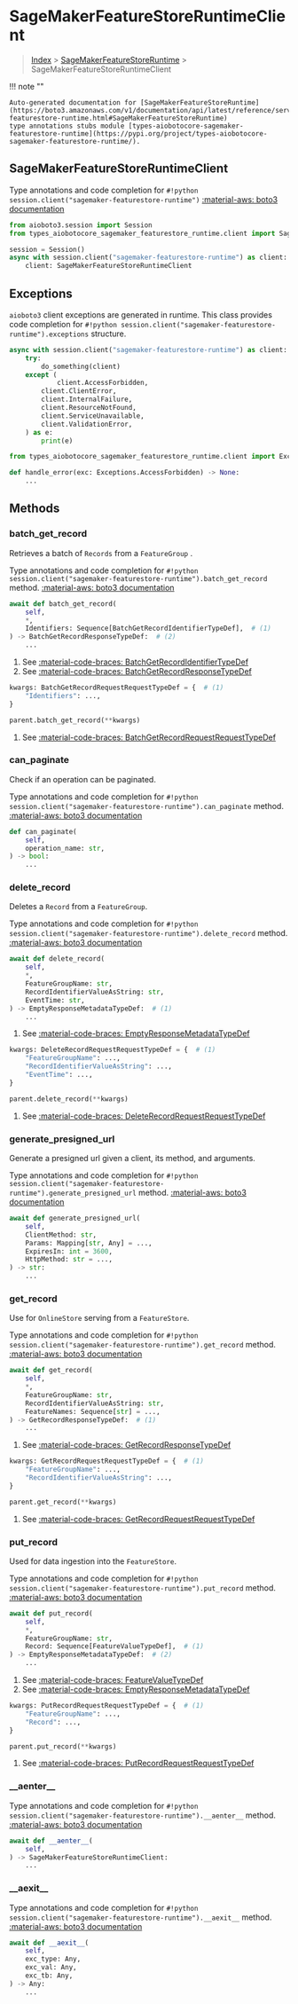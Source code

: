 # SageMakerFeatureStoreRuntimeClient

> [Index](../README.md) > [SageMakerFeatureStoreRuntime](./README.md) > SageMakerFeatureStoreRuntimeClient

!!! note ""

    Auto-generated documentation for [SageMakerFeatureStoreRuntime](https://boto3.amazonaws.com/v1/documentation/api/latest/reference/services/sagemaker-featurestore-runtime.html#SageMakerFeatureStoreRuntime)
    type annotations stubs module [types-aiobotocore-sagemaker-featurestore-runtime](https://pypi.org/project/types-aiobotocore-sagemaker-featurestore-runtime/).

## SageMakerFeatureStoreRuntimeClient

Type annotations and code completion for `#!python session.client("sagemaker-featurestore-runtime")`
[:material-aws: boto3 documentation](https://boto3.amazonaws.com/v1/documentation/api/latest/reference/services/sagemaker-featurestore-runtime.html#SageMakerFeatureStoreRuntime.Client)

```python title="Usage example"
from aioboto3.session import Session
from types_aiobotocore_sagemaker_featurestore_runtime.client import SageMakerFeatureStoreRuntimeClient

session = Session()
async with session.client("sagemaker-featurestore-runtime") as client:
    client: SageMakerFeatureStoreRuntimeClient
```

## Exceptions


`aioboto3` client exceptions are generated in runtime.
This class provides code completion for `#!python session.client("sagemaker-featurestore-runtime").exceptions` structure.

```python title="Usage example"
async with session.client("sagemaker-featurestore-runtime") as client:
    try:
        do_something(client)
    except (
            client.AccessForbidden,
        client.ClientError,
        client.InternalFailure,
        client.ResourceNotFound,
        client.ServiceUnavailable,
        client.ValidationError,
    ) as e:
        print(e)
```

```python title="Type checking example"
from types_aiobotocore_sagemaker_featurestore_runtime.client import Exceptions

def handle_error(exc: Exceptions.AccessForbidden) -> None:
    ...
```


## Methods


### batch\_get\_record

Retrieves a batch of `Records` from a `FeatureGroup` .

Type annotations and code completion for `#!python session.client("sagemaker-featurestore-runtime").batch_get_record` method.
[:material-aws: boto3 documentation](https://boto3.amazonaws.com/v1/documentation/api/latest/reference/services/sagemaker-featurestore-runtime.html#SageMakerFeatureStoreRuntime.Client.batch_get_record)

```python title="Method definition"
await def batch_get_record(
    self,
    *,
    Identifiers: Sequence[BatchGetRecordIdentifierTypeDef],  # (1)
) -> BatchGetRecordResponseTypeDef:  # (2)
    ...
```

1. See [:material-code-braces: BatchGetRecordIdentifierTypeDef](./type_defs.md#batchgetrecordidentifiertypedef) 
2. See [:material-code-braces: BatchGetRecordResponseTypeDef](./type_defs.md#batchgetrecordresponsetypedef) 


```python title="Usage example with kwargs"
kwargs: BatchGetRecordRequestRequestTypeDef = {  # (1)
    "Identifiers": ...,
}

parent.batch_get_record(**kwargs)
```

1. See [:material-code-braces: BatchGetRecordRequestRequestTypeDef](./type_defs.md#batchgetrecordrequestrequesttypedef) 

### can\_paginate

Check if an operation can be paginated.

Type annotations and code completion for `#!python session.client("sagemaker-featurestore-runtime").can_paginate` method.
[:material-aws: boto3 documentation](https://boto3.amazonaws.com/v1/documentation/api/latest/reference/services/sagemaker-featurestore-runtime.html#SageMakerFeatureStoreRuntime.Client.can_paginate)

```python title="Method definition"
def can_paginate(
    self,
    operation_name: str,
) -> bool:
    ...
```


### delete\_record

Deletes a `Record` from a `FeatureGroup`.

Type annotations and code completion for `#!python session.client("sagemaker-featurestore-runtime").delete_record` method.
[:material-aws: boto3 documentation](https://boto3.amazonaws.com/v1/documentation/api/latest/reference/services/sagemaker-featurestore-runtime.html#SageMakerFeatureStoreRuntime.Client.delete_record)

```python title="Method definition"
await def delete_record(
    self,
    *,
    FeatureGroupName: str,
    RecordIdentifierValueAsString: str,
    EventTime: str,
) -> EmptyResponseMetadataTypeDef:  # (1)
    ...
```

1. See [:material-code-braces: EmptyResponseMetadataTypeDef](./type_defs.md#emptyresponsemetadatatypedef) 


```python title="Usage example with kwargs"
kwargs: DeleteRecordRequestRequestTypeDef = {  # (1)
    "FeatureGroupName": ...,
    "RecordIdentifierValueAsString": ...,
    "EventTime": ...,
}

parent.delete_record(**kwargs)
```

1. See [:material-code-braces: DeleteRecordRequestRequestTypeDef](./type_defs.md#deleterecordrequestrequesttypedef) 

### generate\_presigned\_url

Generate a presigned url given a client, its method, and arguments.

Type annotations and code completion for `#!python session.client("sagemaker-featurestore-runtime").generate_presigned_url` method.
[:material-aws: boto3 documentation](https://boto3.amazonaws.com/v1/documentation/api/latest/reference/services/sagemaker-featurestore-runtime.html#SageMakerFeatureStoreRuntime.Client.generate_presigned_url)

```python title="Method definition"
await def generate_presigned_url(
    self,
    ClientMethod: str,
    Params: Mapping[str, Any] = ...,
    ExpiresIn: int = 3600,
    HttpMethod: str = ...,
) -> str:
    ...
```


### get\_record

Use for `OnlineStore` serving from a `FeatureStore`.

Type annotations and code completion for `#!python session.client("sagemaker-featurestore-runtime").get_record` method.
[:material-aws: boto3 documentation](https://boto3.amazonaws.com/v1/documentation/api/latest/reference/services/sagemaker-featurestore-runtime.html#SageMakerFeatureStoreRuntime.Client.get_record)

```python title="Method definition"
await def get_record(
    self,
    *,
    FeatureGroupName: str,
    RecordIdentifierValueAsString: str,
    FeatureNames: Sequence[str] = ...,
) -> GetRecordResponseTypeDef:  # (1)
    ...
```

1. See [:material-code-braces: GetRecordResponseTypeDef](./type_defs.md#getrecordresponsetypedef) 


```python title="Usage example with kwargs"
kwargs: GetRecordRequestRequestTypeDef = {  # (1)
    "FeatureGroupName": ...,
    "RecordIdentifierValueAsString": ...,
}

parent.get_record(**kwargs)
```

1. See [:material-code-braces: GetRecordRequestRequestTypeDef](./type_defs.md#getrecordrequestrequesttypedef) 

### put\_record

Used for data ingestion into the `FeatureStore`.

Type annotations and code completion for `#!python session.client("sagemaker-featurestore-runtime").put_record` method.
[:material-aws: boto3 documentation](https://boto3.amazonaws.com/v1/documentation/api/latest/reference/services/sagemaker-featurestore-runtime.html#SageMakerFeatureStoreRuntime.Client.put_record)

```python title="Method definition"
await def put_record(
    self,
    *,
    FeatureGroupName: str,
    Record: Sequence[FeatureValueTypeDef],  # (1)
) -> EmptyResponseMetadataTypeDef:  # (2)
    ...
```

1. See [:material-code-braces: FeatureValueTypeDef](./type_defs.md#featurevaluetypedef) 
2. See [:material-code-braces: EmptyResponseMetadataTypeDef](./type_defs.md#emptyresponsemetadatatypedef) 


```python title="Usage example with kwargs"
kwargs: PutRecordRequestRequestTypeDef = {  # (1)
    "FeatureGroupName": ...,
    "Record": ...,
}

parent.put_record(**kwargs)
```

1. See [:material-code-braces: PutRecordRequestRequestTypeDef](./type_defs.md#putrecordrequestrequesttypedef) 

### \_\_aenter\_\_



Type annotations and code completion for `#!python session.client("sagemaker-featurestore-runtime").__aenter__` method.
[:material-aws: boto3 documentation](https://boto3.amazonaws.com/v1/documentation/api/latest/reference/services/sagemaker-featurestore-runtime.html#SageMakerFeatureStoreRuntime.Client.__aenter__)

```python title="Method definition"
await def __aenter__(
    self,
) -> SageMakerFeatureStoreRuntimeClient:
    ...
```


### \_\_aexit\_\_



Type annotations and code completion for `#!python session.client("sagemaker-featurestore-runtime").__aexit__` method.
[:material-aws: boto3 documentation](https://boto3.amazonaws.com/v1/documentation/api/latest/reference/services/sagemaker-featurestore-runtime.html#SageMakerFeatureStoreRuntime.Client.__aexit__)

```python title="Method definition"
await def __aexit__(
    self,
    exc_type: Any,
    exc_val: Any,
    exc_tb: Any,
) -> Any:
    ...
```





